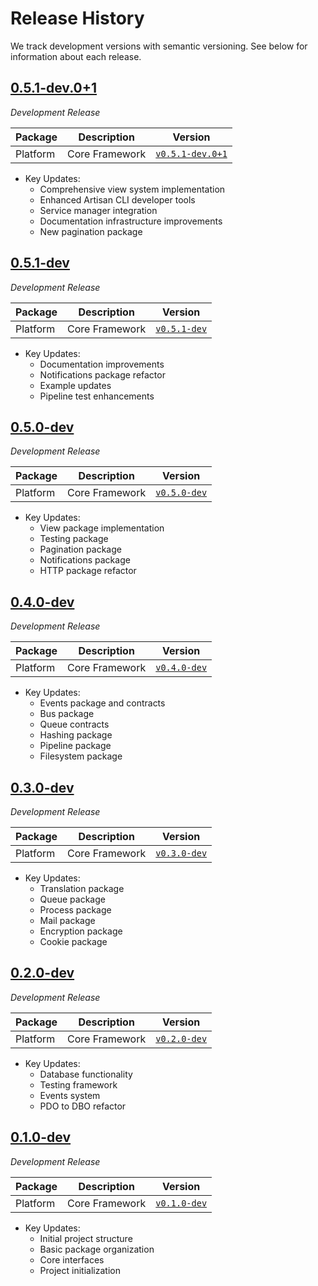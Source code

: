 # Release History

We track development versions with semantic versioning. See below for information about each release.

## [0.5.1-dev.0+1](notes/v0.5.1-dev.0+1.md)

*Development Release*

| Package | Description | Version |
|---------|-------------|----------|
| Platform | Core Framework | [`v0.5.1-dev.0+1`](notes/v0.5.1-dev.0+1.md) |

- Key Updates:
    - Comprehensive view system implementation
    - Enhanced Artisan CLI developer tools
    - Service manager integration
    - Documentation infrastructure improvements
    - New pagination package

## [0.5.1-dev](notes/v0.5.1-dev.md)

*Development Release*

| Package | Description | Version |
|---------|-------------|----------|
| Platform | Core Framework | [`v0.5.1-dev`](notes/v0.5.1-dev.md) |

- Key Updates:
    - Documentation improvements
    - Notifications package refactor
    - Example updates
    - Pipeline test enhancements

## [0.5.0-dev](notes/v0.5.0-dev.md)

*Development Release*

| Package | Description | Version |
|---------|-------------|----------|
| Platform | Core Framework | [`v0.5.0-dev`](notes/v0.5.0-dev.md) |

- Key Updates:
    - View package implementation
    - Testing package
    - Pagination package
    - Notifications package
    - HTTP package refactor

## [0.4.0-dev](notes/v0.4.0-dev.md)

*Development Release*

| Package | Description | Version |
|---------|-------------|----------|
| Platform | Core Framework | [`v0.4.0-dev`](notes/v0.4.0-dev.md) |

- Key Updates:
    - Events package and contracts
    - Bus package
    - Queue contracts
    - Hashing package
    - Pipeline package
    - Filesystem package

## [0.3.0-dev](notes/v0.3.0-dev.md)

*Development Release*

| Package | Description | Version |
|---------|-------------|----------|
| Platform | Core Framework | [`v0.3.0-dev`](notes/v0.3.0-dev.md) |

- Key Updates:
    - Translation package
    - Queue package
    - Process package
    - Mail package
    - Encryption package
    - Cookie package

## [0.2.0-dev](notes/v0.2.0-dev.md)

*Development Release*

| Package | Description | Version |
|---------|-------------|----------|
| Platform | Core Framework | [`v0.2.0-dev`](notes/v0.2.0-dev.md) |

- Key Updates:
    - Database functionality
    - Testing framework
    - Events system
    - PDO to DBO refactor

## [0.1.0-dev](notes/v0.1.0-dev.md)

*Development Release*

| Package | Description | Version |
|---------|-------------|----------|
| Platform | Core Framework | [`v0.1.0-dev`](notes/v0.1.0-dev.md) |

- Key Updates:
    - Initial project structure
    - Basic package organization
    - Core interfaces
    - Project initialization
